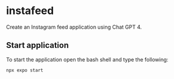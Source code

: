 # instafeed

Create an Instagram feed application using Chat GPT 4.

## Start application

To start the application open the bash shell and type the following:

```bash
npx expo start
```
